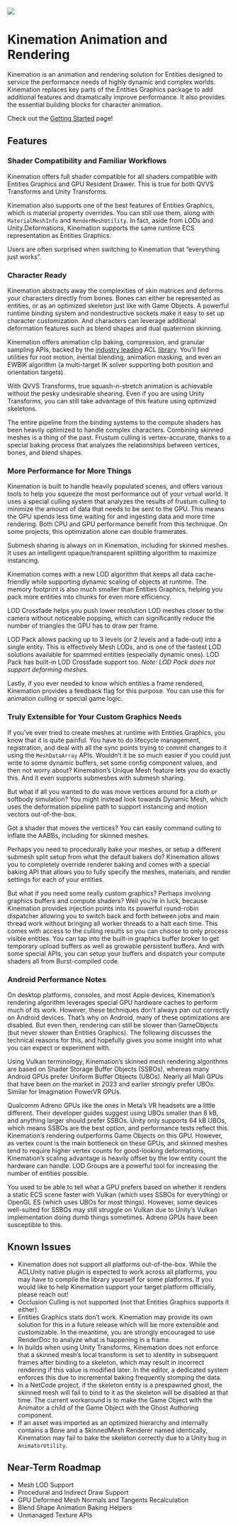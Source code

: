 # ![](media/60f09d8726e0a13095c19b993f2fb88f.gif)

# Kinemation Animation and Rendering

Kinemation is an animation and rendering solution for Entities designed to
service the performance needs of highly dynamic and complex worlds. Kinemation
replaces key parts of the Entities Graphics package to add additional features
and dramatically improve performance. It also provides the essential building
blocks for character animation.

Check out the [Getting Started](Getting%20Started%20-%20Part%201.md) page!

## Features

### Shader Compatibility and Familiar Workflows

Kinemation offers full shader compatible for all shaders compatible with
Entities Graphics and GPU Resident Drawer. This is true for both QVVS Transforms
and Unity Transforms.

Kinemation also supports one of the best features of Entities Graphics, which is
material property overrides. You can still use them, along with
`MaterialMeshInfo` and `RenderMeshUtility`. In fact, aside from LODs and
Unity.Deformations, Kinemation supports the same runtime ECS representation as
Entities Graphics.

Users are often surprised when switching to Kinemation that “everything just
works”.

### Character Ready

Kinemation abstracts away the complexities of skin matrices and deforms your
characters directly from bones. Bones can either be represented as entities, or
as an optimized skeleton just like with Game Objects. A powerful runtime binding
system and nondestructive sockets make it easy to set up character
customization. And characters can leverage additional deformation features such
as blend shapes and dual quaternion skinning.

Kinemation offers animation clip baking, compression, and granular sampling
APIs, backed by the [industry
leading](https://www.youtube.com/watch?v=85uOa2m_kBc) ACL
[library](https://github.com/nfrechette/acl). You’ll find utilities for root
motion, inertial blending, animation masking, and even an EWBIK algorithm (a
multi-target IK solver supporting both position and orientation targets).

With QVVS Transforms, true squash-n-stretch animation is achievable without the
pesky undesirable shearing. Even if you are using Unity Transforms, you can
still take advantage of this feature using optimized skeletons.

The entire pipeline from the binding systems to the compute shaders has been
heavily optimized to handle complex characters. Combining skinned meshes is a
thing of the past. Frustum culling is vertex-accurate, thanks to a special
baking process that analyzes the relationships between vertices, bones, and
blend shapes.

### More Performance for More Things

Kinemation is built to handle heavily populated scenes, and offers various tools
to help you squeeze the most performance out of your virtual world. It uses a
special culling system that analyzes the results of frustum culling to minimize
the amount of data that needs to be sent to the GPU. This means the GPU spends
less time waiting for and ingesting data and more time rendering. Both CPU and
GPU performance benefit from this technique. On some projects, this optimization
alone can double framerates.

Submesh sharing is always on in Kinemation, including for skinned meshes. It
uses an intelligent opaque/transparent splitting algorithm to maximize
instancing.

Kinemation comes with a new LOD algorithm that keeps all data cache-friendly
while supporting dynamic scaling of objects at runtime. The memory footprint is
also much smaller than Entities Graphics, helping you pack more entities into
chunks for even more efficiency.

LOD Crossfade helps you push lower resolution LOD meshes closer to the camera
without noticeable popping, which can significantly reduce the number of
triangles the GPU has to draw per frame.

LOD Pack allows packing up to 3 levels (or 2 levels and a fade-out) into a
single entity. This is effectively Mesh LODs, and is one of the fastest LOD
solutions available for spammed entities (especially dynamic ones). LOD Pack has
built-in LOD Crossfade support too. *Note: LOD Pack does not support deforming
meshes.*

Lastly, if you ever needed to know which entities a frame rendered, Kinemation
provides a feedback flag for this purpose. You can use this for animation
culling or special game logic.

### Truly Extensible for Your Custom Graphics Needs

If you’ve ever tried to create meshes at runtime with Entities Graphics, you
know that it is quite painful. You have to do lifecycle management,
registration, and deal with all the sync points trying to commit changes to it
using the `MeshDataArray` APIs. Wouldn’t it be so much easier if you could just
write to some dynamic buffers, set some config component values, and then not
worry about? Kinemation’s Unique Mesh feature lets you do exactly this. And it
even supports submeshes with submesh sharing.

But what if all you wanted to do was move vertices around for a cloth or
softbody simulation? You might instead look towards Dynamic Mesh, which uses the
deformation pipeline path to support instancing and motion vectors
out-of-the-box.

Got a shader that moves the vertices? You can easily command culling to inflate
the AABBs, including for skinned meshes.

Perhaps you need to procedurally bake your meshes, or setup a different submesh
split setup from what the default bakers do? Kinemation allows you to completely
override renderer baking and comes with a special baking API that allows you to
fully specify the meshes, materials, and render settings for each of your
entities.

But what if you need some really custom graphics? Perhaps involving graphics
buffers and compute shaders? Well you’re in luck, because Kinemation provides
injection points into its powerful round-robin dispatcher allowing you to switch
back and forth between jobs and main thread work without bringing all worker
threads to a halt each time. This comes with access to the culling results so
you can choose to only process visible entities. You can tap into the built-in
graphics buffer broker to get temporary upload buffers as well as growable
persistent buffers. And with some special APIs, you can setup your buffers and
dispatch your compute shaders all from Burst-compiled code.

### Android Performance Notes

On desktop platforms, consoles, and most Apple devices, Kinemation’s rendering
algorithm leverages special GPU hardware caches to perform much of its work.
However, these techniques don’t always pan out correctly on Android devices.
That’s why on Android, many of these optimizations are disabled. But even then,
rendering can still be slower than GameObjects (but never slower than Entities
Graphics). The following discusses the technical reasons for this, and hopefully
gives you some insight into what you can expect or experiment with.

Using Vulkan terminology, Kinemation’s skinned mesh rendering algorithms are
based on Shader Storage Buffer Objects (SSBOs), whereas many Android GPUs prefer
Uniform Buffer Objects (UBOs). Nearly all Mali GPUs that have been on the market
in 2023 and earlier strongly prefer UBOs. Similar for Imagination PowerVR GPUs.

Qualcomm Adreno GPUs like the ones in Meta’s VR headsets are a little different.
Their developer guides suggest using UBOs smaller than 8 kB, and anything larger
should prefer SSBOs. Unity only supports 64 kB UBOs, which means SSBOs are the
best option, and performance tests reflect this. Kinemation’s rendering
outperforms Game Objects on this GPU. However, as vertex count is the main
bottleneck on these GPUs, and skinned meshes tend to require higher vertex
counts for good-looking deformations, Kinemation’s scaling advantage is heavily
offset by the low entity count the hardware can handle. LOD Groups are a
powerful tool for increasing the number of entities possible.

You used to be able to tell what a GPU prefers based on whether it renders a
static ECS scene faster with Vulkan (which uses SSBOs for everything) or OpenGL
ES (which uses UBOs for most things). However, some devices well-suited for
SSBOs may still struggle on Vulkan due to Unity’s Vulkan implementation doing
dumb things sometimes. Adreno GPUs have been susceptible to this.

## Known Issues

-   Kinemation does not support all platforms out-of-the-box. While the ACLUnity
    native plugin is expected to work across all platforms, you may have to
    compile the library yourself for some platforms. If you would like to help
    Kinemation support your target platform officially, please reach out!
-   Occlusion Culling is not supported (not that Entities Graphics supports it
    either).
-   Entities Graphics stats don’t work. Kinemation may provide its own solution
    for this in a future release which will be more extensible and customizable.
    In the meantime, you are strongly encouraged to use RenderDoc to analyze
    what is happening in a frame.
-   In builds when using Unity Transforms, Kinemation does not enforce that a
    skinned mesh’s local transform is set to identity in subsequent frames after
    binding to a skeleton, which may result in incorrect rendering if this value
    is modified later. In the editor, a dedicated system enforces this due to
    incremental baking frequently stomping the data.
-   In a NetCode project, if the skeleton entity is a prespawned ghost, the
    skinned mesh will fail to bind to it as the skeleton will be disabled at
    that time. The current workaround is to make the Game Object with the
    Animator a child of the Game Object with the Ghost Authoring component.
-   If an asset was imported as an optimized hierarchy and internally contains a
    Bone and a SkinnedMesh Renderer named identically, Kinemation may fail to
    bake the skeleton correctly due to a Unity bug in `AnimatorUtility`.

## Near-Term Roadmap

-   Mesh LOD Support
-   Procedural and Indirect Draw Support
-   GPU Deformed Mesh Normals and Tangents Recalculation
-   Blend Shape Animation Baking Helpers
-   Unmanaged Texture APIs
